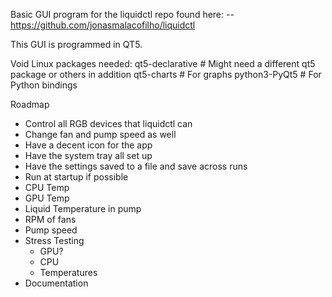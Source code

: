 Basic GUI program for the liquidctl repo found here:
  -- https://github.com/jonasmalacofilho/liquidctl

This GUI is programmed in QT5.

Void Linux packages needed:
qt5-declarative  # Might need a different qt5 package or others in addition
qt5-charts  # For graphs
python3-PyQt5  # For Python bindings

Roadmap
 - Control all RGB devices that liquidctl can
 - Change fan and pump speed as well
 - Have a decent icon for the app
 - Have the system tray all set up
 - Have the settings saved to a file and save across runs
 - Run at startup if possible
 - CPU Temp
 - GPU Temp
 - Liquid Temperature in pump
 - RPM of fans
 - Pump speed
 - Stress Testing
   - GPU?
   - CPU
   - Temperatures
 - Documentation

